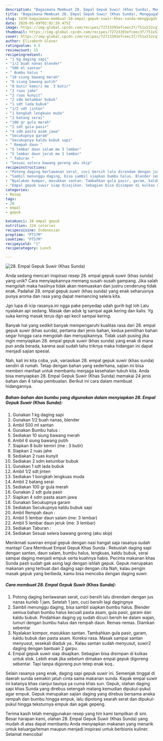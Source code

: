 ```yaml
---
description: "Bagaimana Membuat 28. Empal Gepuk Suwir (Khas Sunda), Menggugah Selera"
title: "Bagaimana Membuat 28. Empal Gepuk Suwir (Khas Sunda), Menggugah Selera"
slug: 1439-bagaimana-membuat-28-empal-gepuk-suwir-khas-sunda-menggugah-selera
date: 2020-05-09T02:02:59.475Z
image: https://img-global.cpcdn.com/recipes/72723393efceec3f/751x532cq70/28-empal-gepuk-suwir-khas-sunda-foto-resep-utama.jpg
thumbnail: https://img-global.cpcdn.com/recipes/72723393efceec3f/751x532cq70/28-empal-gepuk-suwir-khas-sunda-foto-resep-utama.jpg
cover: https://img-global.cpcdn.com/recipes/72723393efceec3f/751x532cq70/28-empal-gepuk-suwir-khas-sunda-foto-resep-utama.jpg
author: Elizabeth Glover
ratingvalue: 4.5
reviewcount: 15
recipeingredient:
- "1 kg daging sapi"
- "1/2 buah nanas blender"
- "500 ml santan"
- " Bumbu halus "
- "10 siung bawang merah"
- "6 siung bawang putih"
- "8 butir kemiri me  3 butir"
- "2 ruas jahe"
- "2 ruas kunyit"
- "2 sdm ketumbar bubuk"
- "1 sdt lada bubuk"
- "1/2 sdt jinten"
- "1 bongkah lengkuas muda"
- "2 batang serai"
- "100 gr gula merah"
- "2 sdt gula pasir"
- "4 sdm pasta asam jawa"
- "Secukupnya garam"
- "Secukupnya kaldu bubuk sapi"
- " Rempah daun "
- "5 lembar daun salam me 3 lembar"
- "5 lembar daun jeruk me 3 lembar"
- " Taburan "
- "Sesuai selera bawang goreng aku skip"
recipeinstructions:
- "Potong daging berlawanan serat, cuci bersih lalu direndam dengan jus nanas kurleb 1 jam. Setelah 1 jam, cuci bersih lagi dagingnya"
- "Sambil menunggu daging, bisa sambil siapkan bumbu halus. Blender semua bahan bumbu halus kecuali pasta asam, gula pasir, garam dan kaldu bubuk. Pindahkan daging yg sudah dicuci bersih ke dalam wajan, lumuri dengan bumbu halus dan rempah daun. Remas-remas. Diamkan sebentar"
- "Nyalakan kompor, masukkan santan. Tambahkan gula pasir, garam, kaldu bubuk dan pasta asam. Koreksi rasa. Masak sampai santan menyusut, sesekali diaduk ya.. Kalau santan sudah menyusut, suwir2 daging dengan bantuan 2 garpu."
- "Empal gepuk suwir siap disajikan. Sebagian bisa disimpan di kulkas untuk stok. Lebih enak jika sebelum dimakan empal gepuk digoreng sebentar. Tapi tanpa digoreng pun tetep enak koq.."
categories:
- Resep
tags:
- 28
- empal
- gepuk

katakunci: 28 empal gepuk 
nutrition: 224 calories
recipecuisine: Indonesian
preptime: "PT17M"
cooktime: "PT57M"
recipeyield: "1"
recipecategory: Lunch

---
```



![28. Empal Gepuk Suwir (Khas Sunda)](https://img-global.cpcdn.com/recipes/72723393efceec3f/751x532cq70/28-empal-gepuk-suwir-khas-sunda-foto-resep-utama.jpg)

Anda sedang mencari inspirasi resep 28. empal gepuk suwir (khas sunda) yang unik? Cara menyiapkannya memang susah-susah gampang. Jika salah mengolah maka hasilnya tidak akan memuaskan dan justru cenderung tidak enak. Padahal 28. empal gepuk suwir (khas sunda) yang enak seharusnya punya aroma dan rasa yang dapat memancing selera kita.

Jgn lupa di icip rasanya.ini ngga pake penyedap udah gurih bgt loh Lalu nyalakan api sedang. Masak dan aduk lg sampai agak kering dan kalis. Yg suka kering masak terus dgn api kecil sampai kering.

Banyak hal yang sedikit banyak mempengaruhi kualitas rasa dari 28. empal gepuk suwir (khas sunda), pertama dari jenis bahan, kedua pemilihan bahan segar hingga cara mengolah dan menyajikannya. Tidak usah pusing jika ingin menyiapkan 28. empal gepuk suwir (khas sunda) yang enak di mana pun anda berada, karena asal sudah tahu triknya maka hidangan ini dapat menjadi sajian spesial.


Nah, kali ini kita coba, yuk, variasikan 28. empal gepuk suwir (khas sunda) sendiri di rumah. Tetap dengan bahan yang sederhana, sajian ini bisa memberi manfaat untuk membantu menjaga kesehatan tubuh kita. Anda bisa menyiapkan 28. Empal Gepuk Suwir (Khas Sunda) memakai 24 jenis bahan dan 4 tahap pembuatan. Berikut ini cara dalam membuat hidangannya.

<!--inarticleads1-->

##### Bahan-bahan dan bumbu yang digunakan dalam menyiapkan 28. Empal Gepuk Suwir (Khas Sunda):

1. Gunakan 1 kg daging sapi
1. Gunakan 1/2 buah nanas, blender
1. Ambil 500 ml santan
1. Gunakan  Bumbu halus :
1. Sediakan 10 siung bawang merah
1. Ambil 6 siung bawang putih
1. Siapkan 8 butir kemiri (me : 3 butir)
1. Siapkan 2 ruas jahe
1. Sediakan 2 ruas kunyit
1. Sediakan 2 sdm ketumbar bubuk
1. Gunakan 1 sdt lada bubuk
1. Ambil 1/2 sdt jinten
1. Sediakan 1 bongkah lengkuas muda
1. Ambil 2 batang serai
1. Sediakan 100 gr gula merah
1. Gunakan 2 sdt gula pasir
1. Siapkan 4 sdm pasta asam jawa
1. Gunakan Secukupnya garam
1. Sediakan Secukupnya kaldu bubuk sapi
1. Ambil  Rempah daun :
1. Ambil 5 lembar daun salam (me: 3 lembar)
1. Ambil 5 lembar daun jeruk (me: 3 lembar)
1. Sediakan  Taburan :
1. Sediakan Sesuai selera bawang goreng (aku skip)


Menikmati suwiran empal gepuk dengan nasi hangat saja rasanya sudah mantap! Cara Membuat Empal Gepuk Khas Sunda : Rebuslah daging sapi dengan santan, daun salam, bumbu halus, lengkuas, kaldu bubuk, serai sampai daging menjadi empuk serta kuahnya habis. Pecinta makanan khas Sunda pasti sudah gak asing lagi dengan istilah gepuk. Gepuk merupakan makanan yang terbuat dari daging sapi dengan cita Nah, kalau pengin masak gepuk yang berbeda, kamu bisa mencoba dengan daging suwir. 

<!--inarticleads2-->

##### Cara membuat 28. Empal Gepuk Suwir (Khas Sunda):

1. Potong daging berlawanan serat, cuci bersih lalu direndam dengan jus nanas kurleb 1 jam. Setelah 1 jam, cuci bersih lagi dagingnya
1. Sambil menunggu daging, bisa sambil siapkan bumbu halus. Blender semua bahan bumbu halus kecuali pasta asam, gula pasir, garam dan kaldu bubuk. Pindahkan daging yg sudah dicuci bersih ke dalam wajan, lumuri dengan bumbu halus dan rempah daun. Remas-remas. Diamkan sebentar
1. Nyalakan kompor, masukkan santan. Tambahkan gula pasir, garam, kaldu bubuk dan pasta asam. Koreksi rasa. Masak sampai santan menyusut, sesekali diaduk ya.. Kalau santan sudah menyusut, suwir2 daging dengan bantuan 2 garpu.
1. Empal gepuk suwir siap disajikan. Sebagian bisa disimpan di kulkas untuk stok. Lebih enak jika sebelum dimakan empal gepuk digoreng sebentar. Tapi tanpa digoreng pun tetep enak koq..


Selain rasanya yang enak, daging sapi gepuk suwir ini. Semenjak tinggal di daerah sunda semakin jatuh cinta sama makanan sunda. Kayak empal suwir ini katanya khas cianjur.taunya ya cuma khas sun. Gepuk, olahan daging sapi khas Sunda yang direbus setengah matang kemudian dipukul-pukul agar empuk. Gepuk merupakan sajian daging yang direbus bersama aneka rempah dan bumbu hingga empuk, lalu dipotong searah serat dan dipukul-pukul hingga teksturnya empuk dan agak gepeng. 

Terima kasih telah menggunakan resep yang tim kami tampilkan di sini. Besar harapan kami, olahan 28. Empal Gepuk Suwir (Khas Sunda) yang mudah di atas dapat membantu Anda menyiapkan makanan yang menarik untuk keluarga/teman maupun menjadi inspirasi untuk berbisnis kuliner. Selamat mencoba!
